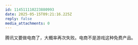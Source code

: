```yaml
---
id: 114511110223880993
date: 2025-05-15T09:21:16.225Z
reply: false
media_attachments: 0
---
```


腾讯又要做电商了，大概率再次失败。电商不是游戏这种免费产品。

